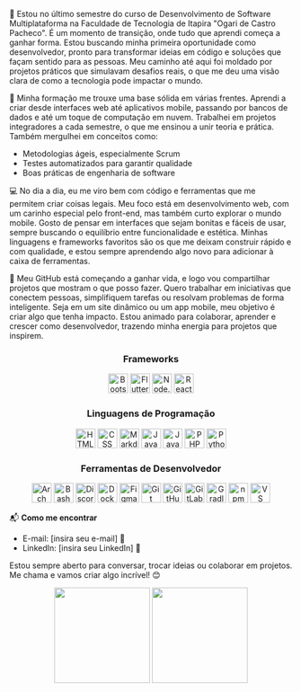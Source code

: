 <p>🌱 Estou no último semestre do curso de Desenvolvimento de Software Multiplataforma na Faculdade de Tecnologia de Itapira "Ogari de Castro Pacheco". É um momento de transição, onde tudo que aprendi começa a ganhar forma. Estou buscando minha primeira oportunidade como desenvolvedor, pronto para transformar ideias em código e soluções que façam sentido para as pessoas. Meu caminho até aqui foi moldado por projetos práticos que simulavam desafios reais, o que me deu uma visão clara de como a tecnologia pode impactar o mundo.</p>

<p>🚀 Minha formação me trouxe uma base sólida em várias frentes. Aprendi a criar desde interfaces web até aplicativos mobile, passando por bancos de dados e até um toque de computação em nuvem. Trabalhei em projetos integradores a cada semestre, o que me ensinou a unir teoria e prática. Também mergulhei em conceitos como:</p>
<ul>
<li>Metodologias ágeis, especialmente Scrum</li>
<li>Testes automatizados para garantir qualidade</li>
<li>Boas práticas de engenharia de software</li>
</ul>

<p>💻 No dia a dia, eu me viro bem com código e ferramentas que me permitem criar coisas legais. Meu foco está em desenvolvimento web, com um carinho especial pelo front-end, mas também curto explorar o mundo mobile. Gosto de pensar em interfaces que sejam bonitas e fáceis de usar, sempre buscando o equilíbrio entre funcionalidade e estética. Minhas linguagens e frameworks favoritos são os que me deixam construir rápido e com qualidade, e estou sempre aprendendo algo novo para adicionar à caixa de ferramentas.</p>

<p>🌟 Meu GitHub está começando a ganhar vida, e logo vou compartilhar projetos que mostram o que posso fazer. Quero trabalhar em iniciativas que conectem pessoas, simplifiquem tarefas ou resolvam problemas de forma inteligente. Seja em um site dinâmico ou um app mobile, meu objetivo é criar algo que tenha impacto. Estou animado para colaborar, aprender e crescer como desenvolvedor, trazendo minha energia para projetos que inspirem.</p>

<div align="center">
  <h3>Frameworks</h3>
  <img src="https://skillicons.dev/icons?i=bootstrap" height="35" alt="Bootstrap" />
  <img src="https://skillicons.dev/icons?i=flutter" height="35" alt="Flutter" />
  <img src="https://skillicons.dev/icons?i=nodejs" height="35" alt="Node.JS" />
  <img src="https://skillicons.dev/icons?i=react" height="35" alt="React" />
</div>

<div align="center">
  <h3>Linguagens de Programação</h3>
  <img src="https://skillicons.dev/icons?i=html" height="35" alt="HTML" />
  <img src="https://skillicons.dev/icons?i=css" height="35" alt="CSS" />
  <img src="https://skillicons.dev/icons?i=markdown" height="35" alt="Markdown" />
  <img src="https://skillicons.dev/icons?i=js" height="35" alt="JavaScript" />
  <img src="https://skillicons.dev/icons?i=java" height="35" alt="Java" />
  <img src="https://skillicons.dev/icons?i=php" height="35" alt="PHP" />
  <img src="https://skillicons.dev/icons?i=python" height="35" alt="Python" />
</div>

<div align="center">
  <h3>Ferramentas de Desenvolvedor</h3>
  <img src="https://skillicons.dev/icons?i=arch" height="35" alt="Arch Linux" /> 
  <img src="https://skillicons.dev/icons?i=bash" height="35" alt="Bash" />
  <img src="https://skillicons.dev/icons?i=discord" height="35" alt="Discord" />
  <img src="https://skillicons.dev/icons?i=docker" height="35" alt="Docker" />
  <img src="https://skillicons.dev/icons?i=figma" height="35" alt="Figma" />
  <img src="https://skillicons.dev/icons?i=git" height="35" alt="Git" />
  <img src="https://skillicons.dev/icons?i=github" height="35" alt="GitHub" />
  <img src="https://skillicons.dev/icons?i=gitlab" height="35" alt="GitLab" />
  <img src="https://skillicons.dev/icons?i=gradle" height="35" alt="Gradle" />
  <img src="https://skillicons.dev/icons?i=npm" height="35" alt="npm" /> 
  <img src="https://skillicons.dev/icons?i=vscode" height="35" alt="VS Code" />
</div>

📬 **Como me encontrar**  
- E-mail: [insira seu e-mail] 📧  
- LinkedIn: [insira seu LinkedIn] 💼

Estou sempre aberto para conversar, trocar ideias ou colaborar em projetos. Me chama e vamos criar algo incrível! 😊

<div align="center">
  <!-- Estatísticas do GitHub com tema claro/escuro -->
  <picture>
    <source 
      srcset="https://github-readme-stats.vercel.app/api?username=joaopaulobernucio&text_bold=false&show_icons=true&hide=contribs&theme=vue" 
      media="(prefers-color-scheme: light), (prefers-color-scheme: no-preference)" />
    <source 
      srcset="https://github-readme-stats.vercel.app/api?username=joaopaulobernucio&text_bold=false&show_icons=true&hide=contribs&theme=vue-dark" 
      media="(prefers-color-scheme: dark)" />
    <img height="170" src="https://github-readme-stats.vercel.app/api?username=joaopaulobernucio" />
  </picture>

  <!-- Linguagens mais usadas com tema claro/escuro -->
  <picture>
    <source 
      srcset="https://github-readme-stats.vercel.app/api/top-langs?username=joaopaulobernucio&layout=compact&hide=html,css,markdown&card_width=310&theme=vue" 
      media="(prefers-color-scheme: light), (prefers-color-scheme: no-preference)" />
    <source 
      srcset="https://github-readme-stats.vercel.app/api/top-langs?username=joaopaulobernucio&layout=compact&hide=html,css,markdown&card_width=310&theme=vue-dark" 
      media="(prefers-color-scheme: dark)" />
    <img height="170" src="https://github-readme-stats.vercel.app/api/top-langs?username=joaopaulobernucio" />
  </picture>
</div>

<!-- 
<div align="center">
  <picture>
    <source 
    srcset="https://github-readme-stats.vercel.app/api/top-langs/?username=Joao-PauloBR&layout=compact&theme=midnight-purple&locale=pt-br"
    media="(prefers-color-scheme: dark)" />
    <source
    srcset="https://github-readme-stats.vercel.app/api/top-langs/?username=Joao-PauloBR&layout=compact&theme=buefy&locale=pt-br"
    media="(prefers-color-scheme: light), (prefers-color-scheme: no-preference)" />
    <img height="180em" src="https://github-readme-stats.vercel.app/api/top-langs/?username=Joao-PauloBR"/>
  </picture>
  <picture>
    <source 
    srcset="https://github-readme-stats.vercel.app/api?username=Joao-PauloBR&show_icons=true&theme=midnight-purple&hide=contribs&count_private=true&locale=pt-br"
    media="(prefers-color-scheme: dark)"/>
    <source
    srcset="https://github-readme-stats.vercel.app/api?username=Joao-PauloBR&show_icons=true&theme=buefy&hide=contribs&count_private=true&locale=pt-br"
    media="(prefers-color-scheme: light), (prefers-color-scheme: no-preference)" />
    <img height="180em" src="https://github-readme-stats.vercel.app/api?username=Joao-PauloBR" />
  </picture>
</div>




